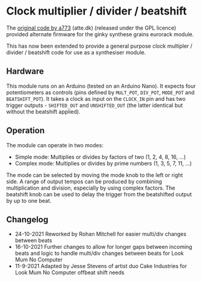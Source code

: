 # Clock multiplier / divider / beatshift

The [original code by a773](https://github.com/attejensen/a773_grains) (atte.dk) (released under
the GPL licence) provided alternate firmware for the ginky synthese grains eurorack module.

This has now been extended to provide a general purpose clock multipler / divider / beatshift
code for use as a synthesiser module.


## Hardware

This module runs on an Arduino (tested on an Arduino Nano). It expects four potentiometers as controls
(pins defined by `MULT_POT`, `DIV_POT`, `MODE_POT` and `BEATSHIFT_POT`). It takes a clock as input
on the `CLOCK_IN` pin and has two trigger outputs - `SHIFTED_OUT` and `UNSHIFTED_OUT` (the latter
identical but without the beatshift applied).


## Operation

The module can operate in two modes:

- Simple mode: Multiplies or divides by factors of two (1, 2, 4, 8, 16, ...)
- Complex mode: Multiplies or divides by prime numbers (1, 3, 5, 7, 11, ...)

The mode can be selected by moving the mode knob to the left or right side. A range of output
tempos can be produced by combining multiplication and division, especially by using complex factors.
The beatshift knob can be used to delay the trigger from the beatshifted output by up to one beat.


## Changelog

- 24-10-2021 Reworked by Rohan Mitchell for easier multi/div changes between beats
- 16-10-2021 Further changes to allow for longer gaps between incoming beats and logic to handle multi/div changes between beats for Look Mum No Computer
- 11-9-2021 Adapted by Jesse Stevens of artist duo Cake Industries for Look Mum No Computer offbeat shift needs
